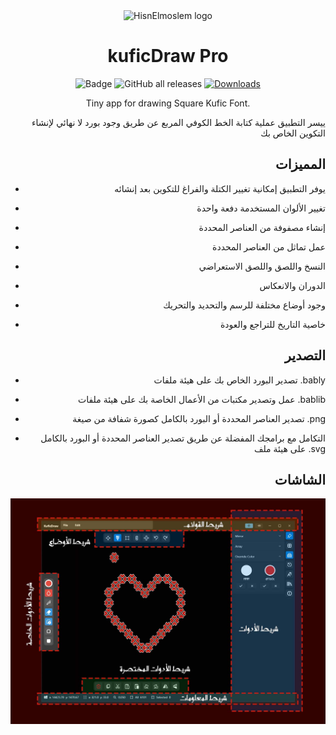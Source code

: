 <div align="center">

<img src="https://github.com/kuficdraw/kuficdraw-pro/assets/50374022/959ff633-486b-4d52-bff7-ffe06e86695a" alt='HisnElmoslem logo' height="250"/>

# kuficDraw Pro

![Badge](https://img.shields.io/github/v/release/kuficdraw/kuficdraw-pro)
![GitHub all releases](https://img.shields.io/github/downloads/kuficdraw/kuficdraw-pro/total?color=green&label=Total%20Downloads)
[![Downloads](https://PlayBadges.pavi2410.me/badge/downloads?id=com.hassaneltantawy.kuficdraw)](https://play.google.com/store/apps/details?id=com.hassaneltantawy.kuficdraw)

 Tiny app for drawing Square Kufic Font.

<div align="right">

ييسر التطبيق عملية كتابة الخط الكوفي المربع
عن طريق وجود بورد لا نهائي لإنشاء التكوين الخاص بك

## المميزات
- يوفر التطبيق إمكانية تغيير الكتلة والفراغ للتكوين بعد إنشائه
- تغيير الألوان المستخدمة دفعة واحدة
- إنشاء مصفوفة من العناصر المحددة
- عمل تماثل من العناصر المحددة
- النسخ واللصق واللصق الاستعراضي
- الدوران والانعكاس

- وجود أوضاع مختلفة للرسم والتحديد والتحريك

- خاصية التاريخ للتراجع والعودة

## التصدير

- تصدير البورد الخاص بك على هيئة ملفات .bably
- عمل وتصدير مكتبات من الأعمال الخاصة بك على هيئة ملفات .bablib
- تصدير العناصر المحددة أو البورد بالكامل كصورة شفافة من صيغة .png

- التكامل مع برامجك المفضلة عن طريق تصدير العناصر المحددة أو البورد بالكامل على هيئة ملف .svg

## الشاشات

![](https://raw.githubusercontent.com/kuficdraw/kuficdraw-pro/main/ScreenShots/main.jpg)
